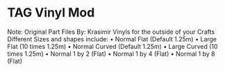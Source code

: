 TAG Vinyl Mod
=====================
Note: Original Part Files By: Krasimir
Vinyls for the outside of your Crafts
Different Sizes and shapes include:
  • Normal Flat (Default 1.25m)
  • Large Flat (10 times 1.25m)
  • Normal Curved (Default 1.25m)
  • Large Curved (10 times 1.25m)
  • Normal 1 by 2 (Flat)
  • Normal 1 by 4 (Flat)
  • Normal 1 by 8 (Flat)
